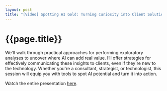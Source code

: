 ```yaml
---
layout: post
title: "[Video] Spotting AI Gold: Turning Curiosity into Client Solutions"
---
```

{{page.title}}
================

We'll walk through practical approaches for performing exploratory analyses to uncover where AI can add real value. 
I’ll offer strategies for effectively communicating these insights to clients, even if they're new to the technology. Whether you're a consultant, strategist, or technologist, this session will equip you with tools to spot AI potential and turn it into action.


Watch the entire presentation [here](https://www.youtube.com/watch?v=ZWxTWrtGlk0).
